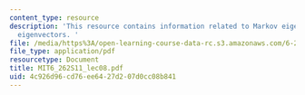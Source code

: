 ```yaml
---
content_type: resource
description: 'This resource contains information related to Markov eigenvalues and
  eigenvectors. '
file: /media/https%3A/open-learning-course-data-rc.s3.amazonaws.com/6-262-discrete-stochastic-processes-spring-2011/4c926d96cd76ee6427d207d0cc08b841_MIT6_262S11_lec08.pdf
file_type: application/pdf
resourcetype: Document
title: MIT6_262S11_lec08.pdf
uid: 4c926d96-cd76-ee64-27d2-07d0cc08b841
---
```

